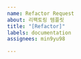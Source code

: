 ```yaml
---
name: Refactor Request
about: 리팩토링 템플릿
title: "[Refactor]"
labels: documentation
assignees: min9yu98

---
```



